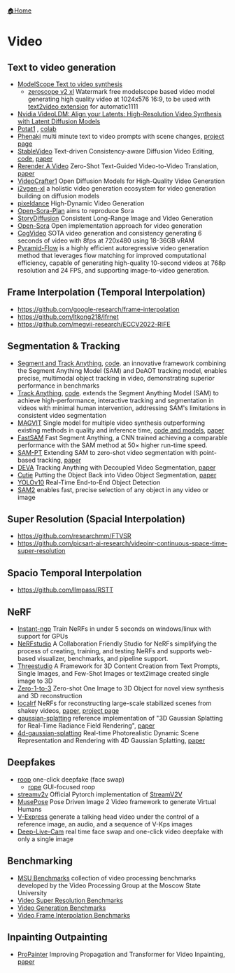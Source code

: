 [🏠Home](README.md)

# Video

## Text to video generation

- [ModelScope Text to video synthesis](https://huggingface.co/spaces/damo-vilab/modelscope-text-to-video-synthesis)
  - [zeroscope v2 xl](https://huggingface.co/cerspense/zeroscope_v2_XL) Watermark free modelscope based video model generating high quality video at 1024x576 16:9, to be used with [text2video extension](https://github.com/kabachuha/sd-webui-text2video) for automatic1111
- [Nvidia VideoLDM: Align your Latents: High-Resolution Video Synthesis with Latent Diffusion Models](https://research.nvidia.com/labs/toronto-ai/VideoLDM/)
- [Potat1](https://huggingface.co/camenduru/potat1) , [colab](https://github.com/camenduru/text-to-video-synthesis-colab)
- [Phenaki](https://openreview.net/forum?id=vOEXS39nOF) multi minute text to video prompts with scene changes, [project page](https://phenaki.video/)
- [StableVideo](https://rese1f.github.io/StableVideo/) Text-driven Consistency-aware Diffusion Video Editing, [code](https://github.com/rese1f/StableVideo), [paper](https://rese1f.github.io/StableVideo/)
- [Rerender A Video](https://github.com/williamyang1991/Rerender_A_Video) Zero-Shot Text-Guided Video-to-Video Translation, [paper](https://arxiv.org/abs/2306.07954)
- [VideoCrafter1](https://github.com/AILab-CVC/VideoCrafter) Open Diffusion Models for High-Quality Video Generation
- [i2vgen-xl](https://github.com/ali-vilab/i2vgen-xl) a holistic video generation ecosystem for video generation building on diffusion models
- [pixeldance](https://makepixelsdance.github.io/) High-Dynamic Video Generation
- [Open-Sora-Plan](https://github.com/PKU-YuanGroup/Open-Sora-Plan) aims to reproduce Sora
- [StoryDiffusion](https://github.com/HVision-NKU/StoryDiffusion) Consistent Long-Range Image and Video Generation
- [Open-Sora](https://github.com/hpcaitech/Open-Sora) Open implementation approach for video generation
- [CogVideo](https://github.com/THUDM/CogVideo) SOTA video generation and consistency generating 6 seconds of video with 8fps at 720x480 using 18-36GB vRAM
- [Pyramid-Flow](https://github.com/jy0205/Pyramid-Flow) is a highly efficient autoregressive video generation method that leverages flow matching for improved computational efficiency, capable of generating high-quality 10-second videos at 768p resolution and 24 FPS, and supporting image-to-video generation.

## Frame Interpolation (Temporal Interpolation)

- https://github.com/google-research/frame-interpolation
- https://github.com/ltkong218/ifrnet
- https://github.com/megvii-research/ECCV2022-RIFE

## Segmentation & Tracking

- [Segment and Track Anything](https://arxiv.org/abs/2305.06558v1), [code](https://github.com/z-x-yang/segment-and-track-anything). an innovative framework combining the Segment Anything Model (SAM) and DeAOT tracking model, enables precise, multimodal object tracking in video, demonstrating superior performance in benchmarks
- [Track Anything](https://arxiv.org/abs/2304.11968v2), [code](https://github.com/gaomingqi/track-anything). extends the Segment Anything Model (SAM) to achieve high-performance, interactive tracking and segmentation in videos with minimal human intervention, addressing SAM's limitations in consistent video segmentation
- [MAGVIT](https://magvit.cs.cmu.edu/) Single model for multiple video synthesis outperforming existing methods in quality and inference time, [code and models](https://github.com/MAGVIT/magvit), [paper](https://arxiv.org/pdf/2212.05199.pdf)
- [FastSAM](https://github.com/CASIA-IVA-Lab/FastSAM) Fast Segment Anything, a CNN trained achieving a comparable performance with the SAM method at 50× higher run-time speed.
- [SAM-PT](https://github.com/SysCV/sam-pt) Extending SAM to zero-shot video segmentation with point-based tracking, [paper](https://arxiv.org/abs/2307.01197)
- [DEVA](https://github.com/hkchengrex/Tracking-Anything-with-DEVA) Tracking Anything with Decoupled Video Segmentation, [paper](https://arxiv.org/abs/2309.03903)
- [Cutie](https://github.com/hkchengrex/Cutie) Putting the Object Back into Video Object Segmentation, [paper](https://arxiv.org/abs/2310.12982)
- [YOLOv10](https://github.com/THU-MIG/yolov10) Real-Time End-to-End Object Detection
- [SAM2](https://github.com/facebookresearch/segment-anything-2) enables fast, precise selection of any object in any video or image

## Super Resolution (Spacial Interpolation)

- https://github.com/researchmm/FTVSR
- https://github.com/picsart-ai-research/videoinr-continuous-space-time-super-resolution

## Spacio Temporal Interpolation

- https://github.com/llmpass/RSTT

## NeRF

- [Instant-ngp](https://github.com/NVlabs/instant-ngp) Train NeRFs in under 5 seconds on windows/linux with support for GPUs
- [NeRFstudio](https://github.com/nerfstudio-project/nerfstudio) A Collaboration Friendly Studio for NeRFs simplifying the process of creating, training, and testing NeRFs and supports web-based visualizer, benchmarks, and pipeline support.
- [Threestudio](https://github.com/threestudio-project/threestudio) A Framework for 3D Content Creation from Text Prompts, Single Images, and Few-Shot Images or text2image created single image to 3D
- [Zero-1-to-3](https://github.com/cvlab-columbia/zero123) Zero-shot One Image to 3D Object for novel view synthesis and 3D reconstruction
- [localrf](https://github.com/facebookresearch/localrf) NeRFs for reconstructing large-scale stabilized scenes from shakey videos, [paper](https://localrf.github.io/localrf.pdf), [project page](https://localrf.github.io/)
- [gaussian-splatting](https://github.com/graphdeco-inria/gaussian-splatting) reference implementation of "3D Gaussian Splatting for Real-Time Radiance Field Rendering", [paper](https://arxiv.org/abs/2308.04079v1)
- [4d-gaussian-splatting](https://github.com/fudan-zvg/4d-gaussian-splatting) Real-time Photorealistic Dynamic Scene Representation and Rendering with 4D Gaussian Splatting, [paper](https://arxiv.org/abs/2310.10642v1)

## Deepfakes

- [roop](https://github.com/s0md3v/roop) one-click deepfake (face swap)
  - [rope](https://github.com/Hillobar/Rope) GUI-focused roop
- [streamv2v](https://github.com/Jeff-LiangF/streamv2v) Official Pytorch implementation of [StreamV2V](https://jeff-liangf.github.io/projects/streamv2v/)
- [MusePose](https://github.com/TMElyralab/MusePose) Pose Driven Image 2 Video framework to generate Virtual Humans 
- [V-Express](https://github.com/tencent-ailab/V-Express) generate a talking head video under the control of a reference image, an audio, and a sequence of V-Kps images
- [Deep-Live-Cam](https://github.com/hacksider/Deep-Live-Cam) real time face swap and one-click video deepfake with only a single image

## Benchmarking

- [MSU Benchmarks](https://videoprocessing.ai/) collection of video processing benchmarks developed by the Video Processing Group at the Moscow State University
- [Video Super Resolution Benchmarks](https://paperswithcode.com/task/video-super-resolution)
- [Video Generation Benchmarks](https://paperswithcode.com/task/video-generation)
- [Video Frame Interpolation Benchmarks](https://paperswithcode.com/task/video-frame-interpolation)

## Inpainting Outpainting

- [ProPainter](https://github.com/sczhou/ProPainter) Improving Propagation and Transformer for Video Inpainting, [paper](https://arxiv.org/abs/2309.03897)
